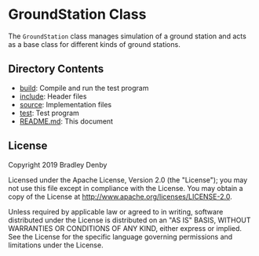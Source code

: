 # GroundStation Class

The `GroundStation` class manages simulation of a ground station and acts as a
base class for different kinds of ground stations.

## Directory Contents

* [build](build/README.md): Compile and run the test program
* [include](include/GroundStation.hpp): Header files
* [source](source/GroundStation.cpp): Implementation files
* [test](test/test-ground-station.cpp): Test program
* [README.md](README.md): This document

## License

Copyright 2019 Bradley Denby

Licensed under the Apache License, Version 2.0 (the "License"); you may not use
this file except in compliance with the License. You may obtain a copy of the
License at <http://www.apache.org/licenses/LICENSE-2.0>.

Unless required by applicable law or agreed to in writing, software distributed
under the License is distributed on an "AS IS" BASIS, WITHOUT WARRANTIES OR
CONDITIONS OF ANY KIND, either express or implied. See the License for the
specific language governing permissions and limitations under the License.
